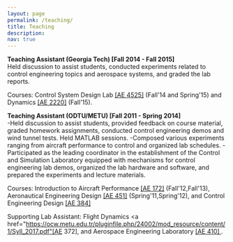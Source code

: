 ```yaml
---
layout: page
permalink: /teaching/
title: Teaching
description: 
nav: true
---
```


**Teaching Assistant (Georgia Tech) [Fall 2014 - Fall 2015]** <br/>
 Held discussion to assist students, conducted experiments related to control engineering topics and aerospace systems, and graded the lab reports. 
 
Courses: Control System Design Lab <a href="https://sankar.gatech.edu/UG.Courses/AE4525.pdf">[AE 4525]</a> (Fall'14 and Spring'15) and Dynamics <a href="https://ae.gatech.edu/sites/default/files/images/syll-ae2220.pdf">[AE 2220]</a> (Fall'15).  

**Teaching Assistant (ODTU/METU) [Fall 2011 - Spring 2014]** <br/>
 -Held discussion to assist students, provided feedback on course material, graded homework assignments, conducted control engineering demos and wind tunnel tests. Held MATLAB sessions. 
 -Composed various experiments ranging from aircraft performance to control and organized lab schedules. 
 -Participated as the leading coordinator in the establishment of the Control and Simulation Laboratory equipped with mechanisms for control engineering lab demos, organized the lab hardware and software, and prepared the experiments and lecture materials. 

Courses: Introduction to Aircraft Performance <a href="http://ae.metu.edu.tr/~ae172/17/AE172Spring2017SyllabusKutay.pdf">[AE 172]</a> (Fall'12,Fall'13), Aeronautical Engineering Design <a href="http://www.ae.metu.edu.tr/under/courses/ae451.html" >[AE 451]</a> (Spring'11,Spring'12), and  Control Engineering Design <a href="http://www.ae.metu.edu.tr/under/courses/ae384.html" >[AE 384]</a>

Supporting Lab Assistant: Flight Dynamics <a href="https://ocw.metu.edu.tr/pluginfile.php/24002/mod_resource/content/1/Syll_2017.pdf"[AE 372]</a>, and Aerospace Engineering Laboratory <a href="https://catalog.metu.edu.tr/course.php?prog=572&course_code=5720410" > [AE 410] </a>.  

 
<!---
**Funding Proposal Experience** <br/>
 -_ARPA-E_: DIFFERENTIATE (Design Intelligence Fostering Formidable Energy Reduction and Enabling Novel Totally Impactful Advanced Technology Enhancements) Program.

 
 -Conference Session Co-Chair, _AIAA Aviation Forum_, 2020. <br/>
 -President, _Turkish Student Organization at Georgia Institute of Technology_, 2018-2021, Atlanta, GA. <br/>
 -Organization Team, UAM Expo, _Georgia Institute of Technology_, 2019, Atlanta, GA. <br/>
 -Culture Chair, _Turkish Student Organization at Georgia Institute of Technology_, 2017-2018, Atlanta, GA. 

 
  
  \item \textbf{
\end{itemize}


Materials for courses you taught. Replace this text with your description.

For now, this page is assumed to be a static description of your courses. You can convert it to a collection similar to `_projects/` so that you can have a dedicated page for each course.

Organize your courses by years, topics, or universities, however you like!--->
